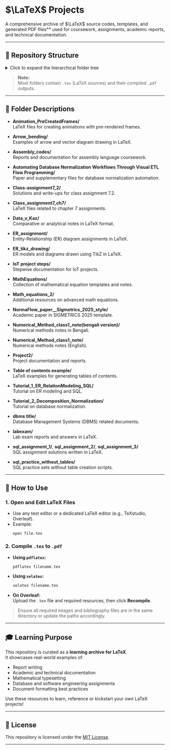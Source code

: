 
# $\LaTeX$ Projects

A comprehensive archive of $\LaTeX$ source codes, templates, and generated PDF files** used for coursework, assignments, academic reports, and technical documentation.

---

## 📁 Repository Structure

<details>
<summary>Click to expand the hierarchical folder tree</summary>

```
LaTeX/
├── Animation_PreCreatedFrames/
├── Arrow_bending/
├── Assembly_codes/
├── Automating Database Normalization Workflows Through Visual ETL Flow Programming/
├── Class-assignment7_2/
├── Class_assignment7_ch7/
├── Data_v_Kaz/
├── ER_assignment/
├── ER_tikz_drawing/
├── IoT project steps/
├── MathEquations/
├── Math_equations_2/
├── NormaFlow_paper__Sigmetrics_2025_style/
├── Numerical_Method_class1_note(bengali version)/
├── Numerical_Method_class1_note/
├── Project2/
├── README.md
├── Table of contents example/
├── Tutorial_1_ER_RelationModeling_SQL/
├── Tutorial_2_Decomposition_Normalization/
├── dbms title/
├── labexam/
├── sql_assignment_1/
├── sql_assignment_2/
├── sql_assignment_3/
└── sql_practice_without_tables/
```
</details>

> **Note:**  
> Most folders contain `.tex` (LaTeX sources) and their compiled `.pdf` outputs.

---

## 📂 Folder Descriptions

- **Animation_PreCreatedFrames/**  
  LaTeX files for creating animations with pre-rendered frames.

- **Arrow_bending/**  
  Examples of arrow and vector diagram drawing in LaTeX.

- **Assembly_codes/**  
  Reports and documentation for assembly language coursework.

- **Automating Database Normalization Workflows Through Visual ETL Flow Programming/**  
  Paper and supplementary files for database normalization automation.

- **Class-assignment7_2/**  
  Solutions and write-ups for class assignment 7.2.

- **Class_assignment7_ch7/**  
  LaTeX files related to chapter 7 assignments.

- **Data_v_Kaz/**  
  Comparative or analytical notes in LaTeX format.

- **ER_assignment/**  
  Entity-Relationship (ER) diagram assignments in LaTeX.

- **ER_tikz_drawing/**  
  ER models and diagrams drawn using TikZ in LaTeX.

- **IoT project steps/**  
  Stepwise documentation for IoT projects.

- **MathEquations/**  
  Collection of mathematical equation templates and notes.

- **Math_equations_2/**  
  Additional resources on advanced math equations.

- **NormaFlow_paper__Sigmetrics_2025_style/**  
  Academic paper in SIGMETRICS 2025 template.

- **Numerical_Method_class1_note(bengali version)/**  
  Numerical methods notes in Bengali.

- **Numerical_Method_class1_note/**  
  Numerical methods notes (English).

- **Project2/**  
  Project documentation and reports.

- **Table of contents example/**  
  LaTeX examples for generating tables of contents.

- **Tutorial_1_ER_RelationModeling_SQL/**  
  Tutorial on ER modeling and SQL.

- **Tutorial_2_Decomposition_Normalization/**  
  Tutorial on database normalization.

- **dbms title/**  
  Database Management Systems (DBMS) related documents.

- **labexam/**  
  Lab exam reports and answers in LaTeX.

- **sql_assignment_1/**, **sql_assignment_2/**, **sql_assignment_3/**  
  SQL assignment solutions written in LaTeX.

- **sql_practice_without_tables/**  
  SQL practice sets without table creation scripts.

---

## 🚀 How to Use

### 1. Open and Edit LaTeX Files

- Use any text editor or a dedicated LaTeX editor (e.g., TeXstudio, Overleaf).
- Example:
  ```
  open file.tex
  ```

### 2. Compile `.tex` to `.pdf`

- **Using `pdflatex`:**
  ```sh
  pdflatex filename.tex
  ```

- **Using `xelatex`:**
  ```sh
  xelatex filename.tex
  ```

- **On Overleaf:**  
  Upload the `.tex` file and required resources, then click **Recompile**.

> Ensure all required images and bibliography files are in the same directory or update the paths accordingly.

---

## 🎓 Learning Purpose

This repository is curated as a **learning archive for LaTeX**.  
It showcases real-world examples of:
- Report writing
- Academic and technical documentation
- Mathematical typesetting
- Database and software engineering assignments
- Document formatting best practices

Use these resources to learn, reference or kickstart your own LaTeX projects!

---

## 📝 License

This repository is licensed under the [MIT License](LICENSE).

---

